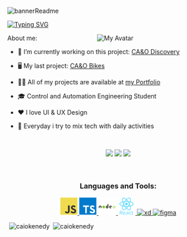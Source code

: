 ![bannerReadme](https://user-images.githubusercontent.com/99741457/159925109-a3f88c93-d7f2-4eb1-a93b-7278fc268fa6.png)
>
[![Typing SVG](https://readme-typing-svg.herokuapp.com?color=%23e98431&center=true&vCenter=true&width=600&lines=Hi+there+👋,+I+am+Caio+Kenedy;+Welcome+to+My+Profile!;Always+mixing+technology+in+my+daily+tasks;UX+enthusiast+❤️+)](https://git.io/typing-svg)

<img src="https://user-images.githubusercontent.com/99741457/159997656-a41c30e1-f1d9-45c2-bdb7-b1326510ab45.svg" min-width="300px" max-width="300px" width="300px" align="right" alt="My Avatar"/>

About me:

- 🔭 I’m currently working on this project: [CA&O Discovery](https://caiokenedy.github.io/Caio-Discovery/)

- 🖥️ My last project:  [CA&O Bikes](https://caiokenedy.github.io/CAIO-BIKES/)

- 👨‍💻 All of my projects are available at [my Portfolio](https://caiokenedy.github.io)

- 🎓 Control and Automation Engineering Student

- ❤️ I love UI & UX Design

- 🎹 Everyday i try to mix tech with daily activities

<br>
<div align="center">
  


  <a href="https://instagram.com/caiokas/" target="_blank"><img src="https://img.shields.io/badge/-Instagram-%23E4405F?style=for-the-badge&logo=instagram&logoColor=white" target="_blank"></a>
  <a href = "mailto:caiokenedysantos@gmail.com"><img src="https://img.shields.io/badge/-Gmail-%23333?style=for-the-badge&logo=gmail&logoColor=white" target="_blank"></a>
  <a href="https://wa.me/5571987733811"> <img src="https://img.shields.io/badge/WhatsApp-25D366?style=for-the-badge&logo=whatsapp&logoColor=white"></a>
</div>

<br>

<div align="center">
<h3 align="center">Languages and Tools:</h3>
<p align="center"> <a href="https://developer.mozilla.org/en-US/docs/Web/JavaScript" target="_blank" rel="noreferrer"> <img src="https://raw.githubusercontent.com/devicons/devicon/master/icons/javascript/javascript-original.svg" alt="javascript" width="40" height="40"/> </a> <a href="https://www.typescriptlang.org/" target="_blank" rel="noreferrer"> <img src="https://raw.githubusercontent.com/devicons/devicon/master/icons/typescript/typescript-original.svg" alt="typescript" width="40" height="40"/> </a>   <a href="https://nodejs.org" target="_blank" rel="noreferrer"> <img src="https://raw.githubusercontent.com/devicons/devicon/master/icons/nodejs/nodejs-original-wordmark.svg" alt="nodejs" width="40" height="40"/> </a> <a href="https://reactjs.org/" target="_blank" rel="noreferrer"> <img src="https://raw.githubusercontent.com/devicons/devicon/master/icons/react/react-original-wordmark.svg" alt="react" width="40" height="40"/> </a>  <a href="https://www.adobe.com/products/xd.html" target="_blank" rel="noreferrer"> <img src="https://cdn.worldvectorlogo.com/logos/adobe-xd.svg" alt="xd" width="40" height="40"/> </a> <a href="https://www.figma.com/" target="_blank" rel="noreferrer"> <img src="https://www.vectorlogo.zone/logos/figma/figma-icon.svg" alt="figma" width="40" height="40"/> </a> </p>
</div>
<p>&nbsp;<img  src="https://github-readme-stats.vercel.app/api?username=caiokenedy&show_icons=true&theme=dark" alt="caiokenedy" width="400px" /><img align="right" src="https://github-readme-streak-stats.herokuapp.com/?user=caiokenedy&theme=dark" alt="caiokenedy" width="400px" /> </p>




 
